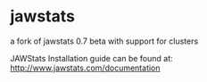 jawstats
========

a fork of jawstats 0.7 beta with support for clusters

JAWStats Installation guide can be found at:
http://www.jawstats.com/documentation
